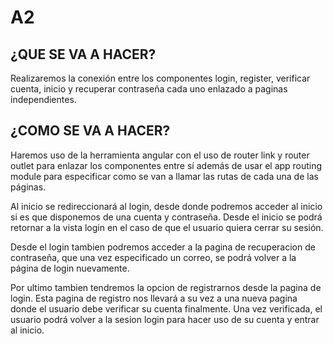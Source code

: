 # A2



##  ¿QUE SE VA A HACER?

Realizaremos la conexión entre los componentes login, register, verificar cuenta, inicio y recuperar contraseña cada uno enlazado a paginas independientes.

##  ¿COMO SE VA A HACER?

Haremos uso de la herramienta angular con el uso de router link y router outlet para enlazar los componentes entre sí además de usar el app routing module para especificar como se van a llamar las rutas de cada una de las páginas. 


Al inicio se redireccionará al login, desde donde podremos acceder al inicio si es que disponemos de una cuenta y contraseña. Desde el inicio se podrá retornar a la vista login en el caso de que el usuario quiera cerrar su sesión.

Desde el login tambien podremos acceder a la pagina de recuperacion de contraseña, que una vez especificado un correo, se podrá volver a la página de login nuevamente.

Por ultimo tambien tendremos la opcion de registrarnos desde la pagina de login. Esta pagina de registro nos llevará a su vez a una nueva pagina donde el usuario debe verificar su cuenta finalmente. Una vez verificada, el usuario podrá volver a la sesion login para hacer uso de su cuenta y entrar al inicio.